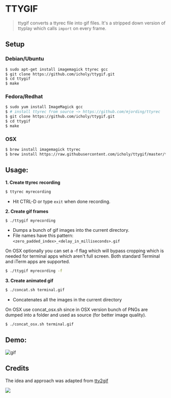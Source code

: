 # TTYGIF

> ttygif converts a ttyrec file into gif files.
> It's a stripped down version of ttyplay which calls `import` on every frame.

## Setup

### Debian/Ubuntu
``` sh
$ sudo apt-get install imagemagick ttyrec gcc
$ git clone https://github.com/icholy/ttygif.git
$ cd ttygif
$ make
```

### Fedora/Redhat
``` sh
$ sudo yum install ImageMagick gcc
$ # install ttyrec from source ~> https://github.com/mjording/ttyrec
$ git clone https://github.com/icholy/ttygif.git
$ cd ttygif
$ make
```

### OSX
``` sh
$ brew install imagemagick ttyrec
$ brew install https://raw.githubusercontent.com/icholy/ttygif/master/ttygif.rb
```

## Usage:

**1. Create ttyrec recording**

``` sh
$ ttyrec myrecording
```

* Hit CTRL-D or type `exit` when done recording.

**2. Create gif frames**

``` sh
$ ./ttygif myrecording
```

* Dumps a bunch of gif images into the current directory.
* File names have this pattern: `<zero_padded_index>_<delay_in_milliseconds>.gif`

On OSX optionally you can set a -f flag which will bypass cropping which is needed for terminal apps which aren't full screen. 
Both standard Terminal and iTerm apps are supported.

``` sh
$ ./ttygif myrecording -f
```

**3. Create animated gif**

``` sh
$ ./concat.sh terminal.gif 
```

* Concatenates all the images in the current directory

On OSX use concat_osx.sh since in OSX version bunch of PNGs are dumped into a folder and used as source (for better image quality).

``` sh
$ ./concat_osx.sh terminal.gif 
```

## Demo:

![gif](http://i.imgur.com/kS18GFq.gif)

## Credits

The idea and approach was adapted from [tty2gif](https://bitbucket.org/antocuni/tty2gif)

![](http://i.imgur.com/9et8daN.jpg)

